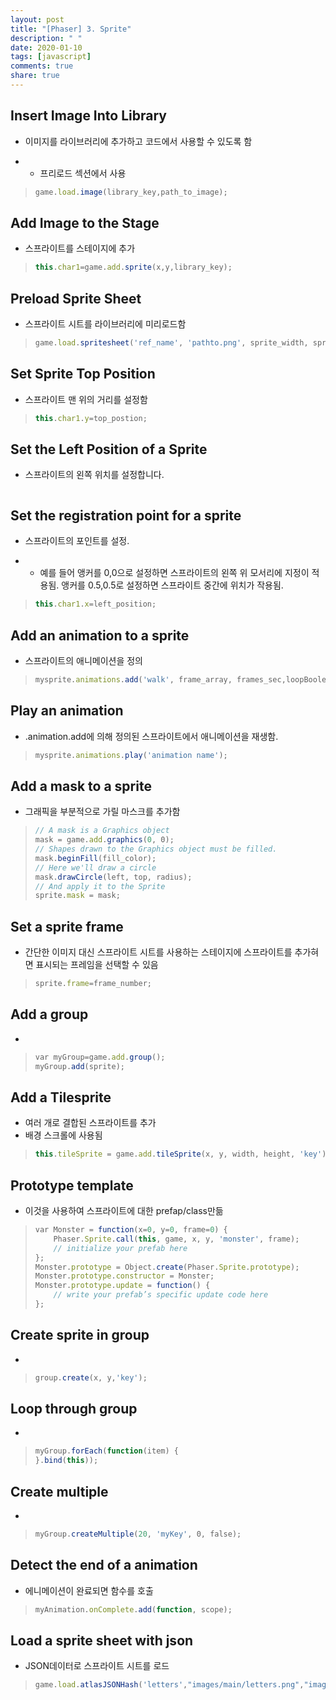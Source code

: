 ```yaml
---
layout: post
title: "[Phaser] 3. Sprite"
description: " "
date: 2020-01-10
tags: [javascript]
comments: true
share: true
---
```


## Insert Image Into Library

- 이미지를 라이브러리에 추가하고 코드에서 사용할 수 있도록 함

- - 프리로드 섹션에서 사용

> ```Javascript
> game.load.image(library_key,path_to_image);
> ```

 

## Add Image to the Stage

- 스프라이트를 스테이지에 추가

> ```Javascript
> this.char1=game.add.sprite(x,y,library_key);
> ```

 

## Preload Sprite Sheet

- 스프라이트 시트를 라이브러리에 미리로드함

> ```Javascript
> game.load.spritesheet('ref_name', 'pathto.png', sprite_width, sprite_height, number_of_cells);
> ```

 

## Set Sprite Top Position

- 스프라이트 맨 위의 거리를 설정함

> ```Javascript
> this.char1.y=top_postion;
> ```

##  

## Set the Left Position of a Sprite

- 스프라이트의 왼쪽 위치를 설정합니다.

> ```Javascript
> 
> ```

 

## Set the registration point for a sprite

- 스프라이트의 포인트를 설정.

- - 예를 들어 앵커를 0,0으로 설정하면 스프라이트의 왼쪽 위 모서리에 지정이 적용됨. 앵커를 0.5,0.5로 설정하면 스프라이트 중간에 위치가 작용됨.

> ```Javascript
> this.char1.x=left_position;
> ```

##  

## Add an animation to a sprite

- 스프라이트의 애니메이션을 정의

> ```Javascript
> mysprite.animations.add('walk', frame_array, frames_sec,loopBoolean);
> ```

##  

## Play an animation

- .animation.add에 의해 정의된 스프라이트에서 애니메이션을 재생함.

> ```Javascript
> mysprite.animations.play('animation name');
> ```

##  

## Add a mask to a sprite

- 그래픽을 부분적으로 가릴 마스크를 추가함

> ```Javascript
> // A mask is a Graphics object
> mask = game.add.graphics(0, 0);
> // Shapes drawn to the Graphics object must be filled.
> mask.beginFill(fill_color);
> // Here we'll draw a circle
> mask.drawCircle(left, top, radius);
> // And apply it to the Sprite
> sprite.mask = mask;
> ```

##  

## Set a sprite frame

- 간단한 이미지 대신 스프라이트 시트를 사용하는 스테이지에 스프라이트를 추가혀면 표시되는 프레임을 선택할 수 있음

> ```Javascript
> sprite.frame=frame_number;
> ```

##  

## Add a group

-  

> ```Javascript
> var myGroup=game.add.group();
> myGroup.add(sprite);
> ```

##  

## Add a Tilesprite

- 여러 개로 결합된 스프라이트를 추가
- 배경 스크롤에 사용됨

> ```Javascript
> this.tileSprite = game.add.tileSprite(x, y, width, height, 'key');
> ```

 

## Prototype template

- 이것을 사용하여 스프라이트에 대한 prefap/class만듦

> ```Javascript
> var Monster = function(x=0, y=0, frame=0) {
>     Phaser.Sprite.call(this, game, x, y, 'monster', frame);
>     // initialize your prefab here
> };
> Monster.prototype = Object.create(Phaser.Sprite.prototype);
> Monster.prototype.constructor = Monster;
> Monster.prototype.update = function() {
>     // write your prefab’s specific update code here
> };
> ```

 

## Create sprite in group

-  

> ```Javascript
> group.create(x, y,'key');
> ```

##  

## Loop through group

-  

> ```Javascript
> myGroup.forEach(function(item) {         
> }.bind(this));
> ```

##  

## Create multiple

-  

> ```Javascript
> myGroup.createMultiple(20, 'myKey', 0, false);
> ```



## Detect the end of a animation

- 에니메이션이 완료되면 함수를 호출

> ```Javascript
> myAnimation.onComplete.add(function, scope);
> ```

##  

## Load a sprite sheet with json

- JSON데이터로 스프라이트 시트를 로드

> ```Javascript
> game.load.atlasJSONHash('letters',"images/main/letters.png","images/main/letters.json");
> ```

